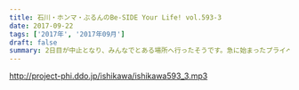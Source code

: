```yaml
---
title: 石川・ホンマ・ぶるんのBe-SIDE Your Life! vol.593-3
date: 2017-09-22
tags: ['2017年', '2017年09月']
draft: false
summary: 2日目が中止となり、みんなでとある場所へ行ったそうです。急に始まったプライベート旅のトークをお楽しみに！MIURA
---
```


http://project-phi.ddo.jp/ishikawa/ishikawa593_3.mp3
